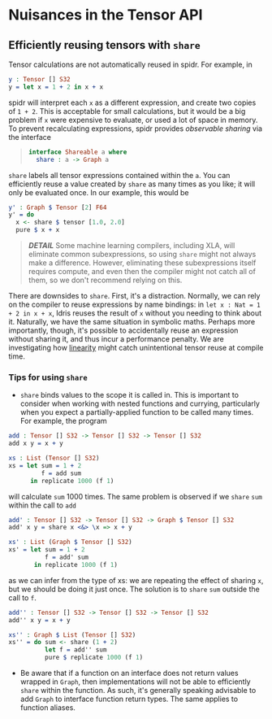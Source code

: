 <!--
Copyright 2023 Joel Berkeley

Licensed under the Apache License, Version 2.0 (the "License");
you may not use this file except in compliance with the License.
You may obtain a copy of the License at

    http://www.apache.org/licenses/LICENSE-2.0

Unless required by applicable law or agreed to in writing, software
distributed under the License is distributed on an "AS IS" BASIS,
WITHOUT WARRANTIES OR CONDITIONS OF ANY KIND, either express or implied.
See the License for the specific language governing permissions and
limitations under the License.
-->
# Nuisances in the Tensor API

## Efficiently reusing tensors with `share`

Tensor calculations are not automatically reused in spidr. For example, in
<!-- idris
import Literal
import Tensor
-->
```idris
y : Tensor [] S32
y = let x = 1 + 2 in x + x
```
spidr will interpret each `x` as a different expression, and create two copies of `1 + 2`. This is acceptable for small calculations, but it would be a big problem if `x` were expensive to evaluate, or used a lot of space in memory. To prevent recalculating expressions, spidr provides _observable sharing_ via the interface
> ```idris
> interface Shareable a where
>   share : a -> Graph a
> ```
`share` labels all tensor expressions contained within the `a`. You can efficiently reuse a value created by `share` as many times as you like; it will only be evaluated once. In our example, this would be
```idris
y' : Graph $ Tensor [2] F64
y' = do
  x <- share $ tensor [1.0, 2.0]
  pure $ x + x 
```

> *__DETAIL__* Some machine learning compilers, including XLA, will eliminate common subexpressions, so using `share` might not always make a difference. However, eliminating these subexpressions itself requires compute, and even then the compiler might not catch all of them, so we don't recommend relying on this.

There are downsides to `share`. First, it's a distraction. Normally, we can rely on the compiler to reuse expressions by name bindings: in `let x : Nat = 1 + 2 in x + x`, Idris reuses the result of `x` without you needing to think about it. Naturally, we have the same situation in symbolic maths. Perhaps more importantly, though, it's possible to accidentally reuse an expression without sharing it, and thus incur a performance penalty. We are investigating how [linearity](https://www.type-driven.org.uk/edwinb/papers/idris2.pdf) might catch unintentional tensor reuse at compile time.

### Tips for using `share`

* `share` binds values to the scope it is called in. This is important to consider when working with nested functions and currying, particularly when you expect a partially-applied function to be called many times. For example, the program
```idris
add : Tensor [] S32 -> Tensor [] S32 -> Tensor [] S32
add x y = x + y

xs : List (Tensor [] S32)
xs = let sum = 1 + 2
         f = add sum
      in replicate 1000 (f 1)
```
  will calculate `sum` 1000 times. The same problem is observed if we `share` `sum` within the call to `add`
```idris
add' : Tensor [] S32 -> Tensor [] S32 -> Graph $ Tensor [] S32
add' x y = share x <&> \x => x + y

xs' : List (Graph $ Tensor [] S32)
xs' = let sum = 1 + 2
          f = add' sum
       in replicate 1000 (f 1)
```
  as we can infer from the type of xs: we are repeating the effect of sharing `x`, but we should be doing it just once. The solution is to `share` `sum` outside the call to `f`.
```idris
add'' : Tensor [] S32 -> Tensor [] S32 -> Tensor [] S32
add'' x y = x + y

xs'' : Graph $ List (Tensor [] S32)
xs'' = do sum <- share (1 + 2)
          let f = add'' sum
          pure $ replicate 1000 (f 1)
```
* Be aware that if a function on an interface does not return values wrapped in `Graph`, then implementations will not be able to efficiently `share` within the function. As such, it's generally speaking advisable to add `Graph` to interface function return types. The same applies to function aliases.
